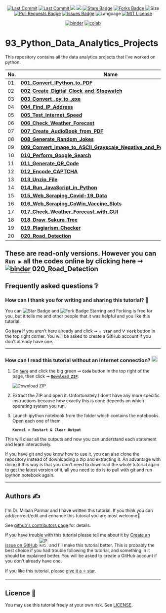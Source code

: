 <p align="center"> 
<a href="https://github.com/milaan9"><img src="https://img.shields.io/static/v1?logo=github&label=maintainer&message=milaan9&color=ff3300" alt="Last Commit"/></a> 
<a href="https://github.com/milaan9/93_Python_Data_Analytics_Projects/graphs/commit-activity"><img src="https://img.shields.io/github/last-commit/milaan9/93_Python_Data_Analytics_Projects.svg?colorB=ff8000&style=flat" alt="Last Commit"/> </a> 
<a href="https://github.com/milaan9/93_Python_Data_Analytics_Projects/pulse" alt="Activity"><img src="https://img.shields.io/github/commit-activity/m/milaan9/93_Python_Data_Analytics_Projects.svg?colorB=teal&style=flat" /></a> 
<a href="https://hits.seeyoufarm.com"><img src="https://hits.seeyoufarm.com/api/count/incr/badge.svg?url=https%3A%2F%2Fgithub.com%2Fmilaan9%2F93_Python_Data_Analytics_Projects&count_bg=%231DC92C&title_bg=%23555555&icon=&icon_color=%23E7E7E7&title=views&edge_flat=false"/></a>
<a href="https://github.com/milaan9/93_Python_Data_Analytics_Projects/stargazers"><img src="https://img.shields.io/github/stars/milaan9/93_Python_Data_Analytics_Projects.svg?colorB=1a53ff" alt="Stars Badge"/></a>
<a href="https://github.com/milaan9/93_Python_Data_Analytics_Projects/network/members"><img src="https://img.shields.io/github/forks/milaan9/93_Python_Data_Analytics_Projects" alt="Forks Badge"/> </a>
<img src="https://img.shields.io/github/repo-size/milaan9/93_Python_Data_Analytics_Projects.svg?colorB=CC66FF&style=flat" alt="Size"/>
<a href="https://github.com/milaan9/93_Python_Data_Analytics_Projects/pulls"><img src="https://img.shields.io/github/issues-pr/milaan9/93_Python_Data_Analytics_Projects.svg?colorB=yellow&style=flat" alt="Pull Requests Badge"/></a>
<a href="https://github.com/milaan9/93_Python_Data_Analytics_Projects/issues"><img src="https://img.shields.io/github/issues/milaan9/93_Python_Data_Analytics_Projects.svg?colorB=yellow&style=flat" alt="Issues Badge"/></a>
<img src="https://img.shields.io/github/languages/top/milaan9/93_Python_Data_Analytics_Projects.svg?colorB=996600&style=flat" alt="Language"/></a>
<a href="https://github.com/milaan9/93_Python_Data_Analytics_Projects/blob/master/LICENSE"><img src="https://img.shields.io/badge/License-MIT-blueviolet.svg" alt="MIT License"/></a> 
</p> 
<!--<img src="https://badges.pufler.dev/contributors/milaan9/01_Python_Introduction?size=50&padding=5&bots=true" alt="milaan9"/>-->

<p align="center"> 
<a href="https://mybinder.org/v2/gh/milaan9/93_Python_Data_Analytics_Projects/HEAD"><img src="https://mybinder.org/badge_logo.svg" alt="binder"/></a>
<a href="https://githubtocolab.com/milaan9/93_Python_Data_Analytics_Projects"><img src="https://colab.research.google.com/assets/colab-badge.svg" alt="colab"/></a> 
</p>    
 
# 93_Python_Data_Analytics_Projects

This repository contains all the data analytics projects that I've worked on python.

| **No.** | **Name** | 
| ------- | -------- | 
|	01	| **[001_Convert_IPython_to_PDF](https://github.com/milaan9/91_Python_Mini_Projects/tree/main/001_Convert_IPython_to_PDF)** | 
|	02	| **[002_Create_Digital_Clock_and_Stopwatch](https://github.com/milaan9/91_Python_Mini_Projects/tree/main/002_Create_Digital_Clock)** | 
|	03	| **[003_Convert_.py_to_.exe](https://github.com/milaan9/91_Python_Mini_Projects/tree/main/003_Convert_.py_to_.exe)** | 
|	04	| **[004_Find_IP_Address](https://github.com/milaan9/91_Python_Mini_Projects/tree/main/004_Find_IP_Address)** | 
|	05	| **[005_Test_Internet_Speed](https://github.com/milaan9/91_Python_Mini_Projects/tree/main/005_Test_Internet_Speed)** | 
|	06	| **[006_Check_Weather_Forecast](https://github.com/milaan9/91_Python_Mini_Projects/tree/main/006_Check_Weather_Forecast)** | 
|	07	| **[007_Create_AudioBook_from_PDF](https://github.com/milaan9/91_Python_Mini_Projects/tree/main/007_Create_AudioBook_from_PDF)** | 
|	08	| **[008_Generate_Random_Jokes](https://github.com/milaan9/91_Python_Mini_Projects/tree/main/008_Generate_Random_Jokes)** | 
|	09	| **[009_Convert_image_to_ASCII_Grayscale_Negative_and_Pencil_Sketch_Art](https://github.com/milaan9/91_Python_Mini_Projects/tree/main/009_Convert_image_to_ASCII)** | 
|	10	| **[010_Perform_Google_Search](https://github.com/milaan9/91_Python_Mini_Projects/tree/main/010_Perform_Google_Search)** | 
|	11	| **[011_Generate_QR_Code](https://github.com/milaan9/91_Python_Mini_Projects/tree/main/011_Generate_QR_Code)** | 
|	12	| **[012_Encode_CAPTCHA](https://github.com/milaan9/91_Python_Mini_Projects/tree/main/012_Encode_CAPTCHA)** | 
|	13	| **[013_Unzip_File](https://github.com/milaan9/91_Python_Mini_Projects/tree/main/013_Unzip_File)** | 
|	14	| **[014_Run_JavaScript_in_Python](https://github.com/milaan9/91_Python_Mini_Projects/tree/main/014_Run_JavaScript_in_Python)** | 
|	15	| **[015_Web_Scraping_Covid-19_Data](https://github.com/milaan9/91_Python_Mini_Projects/tree/main/015_Web_Scraping_Covid-19_Data)** | 
|	16	| **[016_Web_Scraping_CoWin_Vaccine_Slots](https://github.com/milaan9/91_Python_Mini_Projects/tree/main/016_Web_Scraping_CoWin_Vaccine_Slots)** | 
|	17	| **[017_Check_Weather_Forecast_with_GUI](https://github.com/milaan9/91_Python_Mini_Projects/tree/main/017_Check_Weather_Forecast_with_GUI)** | 
|	18	| **[018_Draw_Sakura_Tree](https://github.com/milaan9/91_Python_Mini_Projects/tree/main/018_Draw_Sakura_Tree)** | 
| 19 | **[019_Plagiarism_Checker](https://github.com/milaan9/91_Python_Mini_Projects/tree/main/019_Plagiarism_Checker)** |
| 20 | **[020_Road_Detection](https://github.com/milaan9/91_Python_Mini_Projects/tree/main/020_Road_Detection)** |

These are **read-only** versions. However you can **`Run ▶`**  all the codes **online** by clicking here ➞ <a href="https://mybinder.org/v2/gh/milaan9/91_Python_Mini_Projects/HEAD"><img src="https://mybinder.org/badge_logo.svg" alt="binder"/></a>
020_Road_Detection
---

## Frequently asked questions ❔

### How can I thank you for writing and sharing this tutorial? 🌷

You can <img src="https://img.shields.io/static/v1?label=%E2%AD%90 Star &message=if%20useful&style=style=flat&color=blue" alt="Star Badge"/> and <img src="https://img.shields.io/static/v1?label=%E2%B5%96 Fork &message=if%20useful&style=style=flat&color=blue" alt="Fork Badge"/> Starring and Forking is free for you, but it tells me and other people that it was helpful and you like this tutorial.

Go [**`here`**](https://github.com/milaan9/91_Python_Mini_Projects) if you aren't here already and click ➞ **`✰ Star`** and **`ⵖ Fork`** button in the top right corner. You will be asked to create a GitHub account if you don't already have one.

---

### How can I read this tutorial without an Internet connection? <img alt="GIF" src="https://github.com/TheDudeThatCode/TheDudeThatCode/blob/master/Assets/hmm.gif" width="20vw" />

1. Go [**`here`**](https://github.com/milaan9/91_Python_Mini_Projects) and click the big green ➞ **`Code`** button in the top right of the page, then click ➞ [**`Download ZIP`**](https://github.com/milaan9/91_Python_Mini_Projects/archive/refs/heads/main.zip).

    ![Download ZIP](img/dnld_rep.png)

2. Extract the ZIP and open it. Unfortunately I don't have any more specific instructions because how exactly this is done depends on which operating system you run.
    
3. Launch ipython notebook from the folder which contains the notebooks. Open each one of them
  
    **`Kernel > Restart & Clear Output`**
    
This will clear all the outputs and now you can understand each statement and learn interactively.

If you have git and you know how to use it, you can also clone the repository instead of downloading a zip and extracting it. An advantage with doing it this way is that you don't need to download the whole tutorial again to get the latest version of it, all you need to do is to pull with git and run ipython notebook again.

---

## Authors ✍️

I'm Dr. Milaan Parmar and I have written this tutorial. If you think you can add/correct/edit and enhance this tutorial you are most welcome🙏

See [github's contributors page](https://github.com/milaan9/91_Python_Mini_Projects/graphs/contributors) for details.

If you have trouble with this tutorial please tell me about it by [Create an issue on GitHub](https://github.com/milaan9/91_Python_Mini_Projects/issues/new) <img alt="PNG" width="30px"  src="https://user-images.githubusercontent.com/48193918/124397909-86858c80-dd30-11eb-803c-9650d9c4a927.png" /></h3> and I'll make this tutorial better. This is probably the best choice if you had trouble following the tutorial, and something in it should be explained better. You will be asked to create a GitHub account if you don't already have one.

If you like this tutorial, please [give it a ⭐ star](https://github.com/milaan9/91_Python_Mini_Projects).

---

## Licence 📜

You may use this tutorial freely at your own risk. See [LICENSE](./LICENSE).

